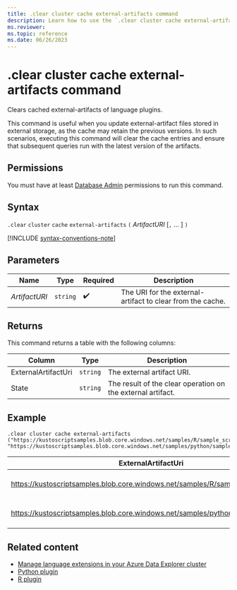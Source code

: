 ```yaml
---
title: .clear cluster cache external-artifacts command
description: Learn how to use the `.clear cluster cache external-artifacts` command to clear cached external-artifacts of language plugins.
ms.reviewer: 
ms.topic: reference
ms.date: 06/26/2023
---
```

# .clear cluster cache external-artifacts command

Clears cached external-artifacts of language plugins.  

This command is useful when you update external-artifact files stored in external storage, as the cache may retain the previous versions. In such scenarios, executing this command will clear the cache entries and ensure that subsequent queries run with the latest version of the artifacts.

## Permissions

You must have at least [Database Admin](access-control/role-based-access-control.md) permissions to run this command.

## Syntax

`.clear` `cluster` `cache` `external-artifacts` `(` *ArtifactURI* [`,` ... ] `)`

[!INCLUDE [syntax-conventions-note](../../includes/syntax-conventions-note.md)]

## Parameters

| Name | Type | Required | Description |
|--|--|--|--|
| *ArtifactURI* | `string` |  :heavy_check_mark:  | The URI for the external-artifact to clear from the cache. |

## Returns

This command returns a table with the following columns:

|Column    |Type    |Description
|---|---|---
|ExternalArtifactUri|`string`|The external artifact URI.
|State|`string`|The result of the clear operation on the external artifact.

## Example

```kusto
.clear cluster cache external-artifacts ("https://kustoscriptsamples.blob.core.windows.net/samples/R/sample_script.r", "https://kustoscriptsamples.blob.core.windows.net/samples/python/sample_script.py")
```

|ExternalArtifactUri|State|
|---|---|
|https://kustoscriptsamples.blob.core.windows.net/samples/R/sample_script.r|Cleared successfully on all nodes
|https://kustoscriptsamples.blob.core.windows.net/samples/python/sample_script.py|Cleared successfully on all nodes

## Related content

* [Manage language extensions in your Azure Data Explorer cluster](../../language-extensions.md)
* [Python plugin](../query/python-plugin.md)
* [R plugin](../query/r-plugin.md)

